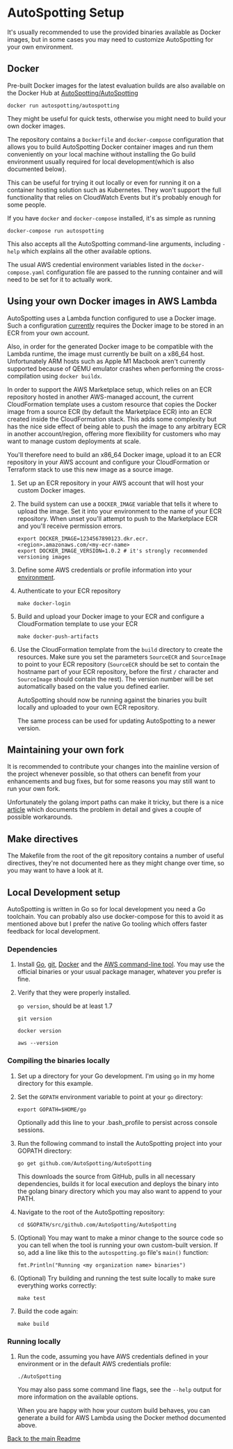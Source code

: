 # AutoSpotting Setup #

It's usually recommended to use the provided binaries available as Docker
images, but in some cases you may need to customize AutoSpotting for your own
environment.

## Docker ##

Pre-built Docker images for the latest evaluation builds are also available on
the Docker Hub at
[AutoSpotting/AutoSpotting](https://hub.docker.com/r/AutoSpotting/AutoSpotting/)

``` shell
docker run autospotting/autospotting
```

They might be useful for quick tests, otherwise you might need to build your own
docker images.

The repository contains a `Dockerfile` and `docker-compose` configuration that
allows you to build AutoSpotting Docker container images and run them
conveniently on your local machine without installing the Go build environment
usually required for local development(which is also documented below).

This can be useful for trying it out locally or even for running it on a
container hosting solution such as Kubernetes. They won't support the full
functionality that relies on CloudWatch Events but it's probably enough for some
people.

If you have `docker` and `docker-compose` installed, it's as simple as running

``` shell
docker-compose run autospotting
```

 This also accepts all the AutoSpotting command-line arguments, including
`-help` which explains all the other available options.

The usual AWS credential environment variables listed in the
`docker-compose.yaml` configuration file are passed to the running container and
will need to be set for it to actually work.

## Using your own Docker images in AWS Lambda ##

AutoSpotting uses a Lambda function configured to use a Docker image. Such a
configuration [currently](https://github.com/aws/containers-roadmap/issues/1281)
requires the Docker image to be stored in an ECR from your own account.

Also, in order for the generated Docker image to be compatible with the Lambda
runtime, the image must currently be built on a x86_64 host. Unfortunately ARM
hosts such as Apple M1 Macbook aren't currently supported because of QEMU
emulator crashes when performing the cross-compilation using `docker buildx`.

In order to support the AWS Marketplace setup, which relies on an ECR repository
hosted in another AWS-managed account, the current CloudFormation template uses
a custom resource that copies the Docker image from a source ECR (by default the
Marketplace ECR) into an ECR created inside the CloudFormation stack. This adds
some complexity but has the nice side effect of being able to push the image to
any arbitrary ECR in another account/region, offering more flexibility for
customers who may want to manage custom deployments at scale.

You'll therefore need to build an x86_64 Docker image, upload it to an ECR
repository in your AWS account and configure your CloudFormation or Terraform
stack to use this new image as a source image.

1. Set up an ECR repository in your AWS account that will host your custom
   Docker images.

1. The build system can use a `DOCKER_IMAGE` variable that tells it where to
   upload the image. Set it into your environment to the name of your ECR
   repository. When unset you'll attempt to push to the Marketplace ECR and
   you'll receive permission errors.

   ``` shell
   export DOCKER_IMAGE=1234567890123.dkr.ecr.<region>.amazonaws.com/<my-ecr-name>
   export DOCKER_IMAGE_VERSION=1.0.2 # it's strongly recommended versioning images
   ```

1. Define some AWS credentials or profile information into your
   [environment](http://docs.aws.amazon.com/cli/latest/userguide/cli-chap-getting-started.html#cli-environment).

1. Authenticate to your ECR repository

   ```shell
   make docker-login
   ```

1. Build and upload your Docker image to your ECR and configure a CloudFormation
   template to use your ECR

   ``` shell
   make docker-push-artifacts
   ```

1. Use the CloudFormation template from the `build` directory to create the
   resources. Make sure you set the parameters `SourceECR` and `SourceImage` to
   point to your ECR repository (`SourceECR` should be set to contain the
   hostname part of your ECR repository, before the first `/` character and
   `SourceImage` should contain the rest). The version number will be set
   automatically based on the value you defined earlier.

   AutoSpotting should now be running against the binaries you built locally and
   uploaded to your own ECR repository.

   The same process can be used for updating AutoSpotting to a newer version.

## Maintaining your own fork ##

It is recommended to contribute your changes into the mainline version of the
project whenever possible, so that others can benefit from your enhancements and
bug fixes, but for some reasons you may still want to run your own fork.

Unfortunately the golang import paths can make it tricky, but there is a nice
[article](http://code.openark.org/blog/development/forking-golang-repositories-on-github-and-managing-the-import-path)
which documents the problem in detail and gives a couple of possible
workarounds.

## Make directives ##

The Makefile from the root of the git repository contains a number of useful
directives, they're not documented here as they might change over time, so you
may want to have a look at it.

## Local Development setup ##

AutoSpotting is written in Go so for local development you need a Go toolchain.
You can probably also use docker-compose for this to avoid it as mentioned above
but I prefer the native Go tooling which offers faster feedback for local
development.

### Dependencies ##

1. Install [Go](https://golang.org/dl/), [git](https://git-scm.com/downloads),
   [Docker](https://www.docker.com/) and the [AWS command-line
   tool](https://aws.amazon.com/cli/). You may use the official binaries or your
   usual package manager, whatever you prefer is fine.

1. Verify that they were properly installed.

   `go version`, should be at least 1.7

   `git version`

   `docker version`

   `aws --version`

### Compiling the binaries locally ##

1. Set up a directory for your Go development. I'm using `go` in my home
   directory for this example.

1. Set the `GOPATH` environment variable to point at your `go` directory:

   `export GOPATH=$HOME/go`

   Optionally add this line to your .bash_profile to persist across console
   sessions.

1. Run the following command to install the AutoSpotting project into your
   GOPATH directory:

   `go get github.com/AutoSpotting/AutoSpotting`

   This downloads the source from GitHub, pulls in all necessary dependencies,
   builds it for local execution and deploys the binary into the golang binary
   directory which you may also want to append to your PATH.

1. Navigate to the root of the AutoSpotting repository:

   `cd $GOPATH/src/github.com/AutoSpotting/AutoSpotting`

1. (Optional) You may want to make a minor change to the source code so you can
   tell when the tool is running your own custom-built version. If so, add a
   line like this to the `autospotting.go` file's `main()` function:

   `fmt.Println("Running <my organization name> binaries")`

1. (Optional) Try building and running the test suite locally to make sure
   everything works correctly:

   `make test`

1. Build the code again:

   `make build`

### Running locally ###

1. Run the code, assuming you have AWS credentials defined in your environment
   or in the default AWS credentials profile:

   `./AutoSpotting`

   You may also pass some command line flags, see the `--help` output for more
   information on the available options.

   When you are happy with how your custom build behaves, you can generate a
   build for AWS Lambda using the Docker method documented above.

[Back to the main Readme](./README.md)
